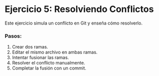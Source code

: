 # Ejercicio 5: Resolviendo Conflictos

Este ejercicio simula un conflicto en Git y enseña cómo resolverlo.

### Pasos:
1. Crear dos ramas.
2. Editar el mismo archivo en ambas ramas.
3. Intentar fusionar las ramas.
4. Resolver el conflicto manualmente.
5. Completar la fusión con un commit.
